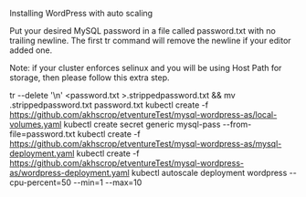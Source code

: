 Installing WordPress with auto scaling

Put your desired MySQL password in a file called password.txt with no trailing newline. The first tr command will remove the newline if your editor added one.

Note: if your cluster enforces selinux and you will be using Host Path for storage, then please follow this extra step.

tr --delete '\n' <password.txt >.strippedpassword.txt && mv .strippedpassword.txt password.txt
kubectl create -f https://github.com/akhscrop/etventureTest/mysql-wordpress-as/local-volumes.yaml
kubectl create secret generic mysql-pass --from-file=password.txt
kubectl create -f https://github.com/akhscrop/etventureTest/mysql-wordpress-as/mysql-deployment.yaml
kubectl create -f https://github.com/akhscrop/etventureTest/mysql-wordpress-as/wordpress-deployment.yaml
kubectl autoscale deployment wordpress --cpu-percent=50 --min=1 --max=10